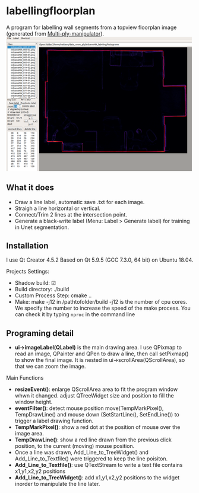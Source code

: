 # labellingfloorplan
A program for labelling wall segments from a topview floorplan image (generated from [Multi-ply-manipulator](https://github.com/nattaon/Multi-ply-manipulator)).
<a href="url"><img src="https://github.com/nattaon/labellingfloorplan/blob/master/labellingfloorplan_ss.png"  width="500" ></a>

## What it does
- Draw a line label, automatic save .txt for each image.
- Straigh a line horizontal or vertical.
- Connect/Trim 2 lines at the intersection point.
- Generate a black-write label (Menu: Label > Generate label) for training in Unet segmentation.

## Installation
I use Qt Creator 4.5.2 Based on Qt 5.9.5 (GCC 7.3.0, 64 bit) on Ubuntu 18.04.

Projects Settings:
- Shadow build: ☑
- Build directory: ./build
- Custom Process Step: cmake ..
- Make: make -j12 in /pathtofolder/build
-j12 is the number of cpu cores. We specify the number to increase the speed of the make process. You can check it by typing `nproc` in the command line

## Programing detail
- **ui->imageLabel(QLabel)** is the main drawing area. I use QPixmap to read an image, QPainter and QPen to draw a line, then call setPixmap() to show the final image. It is nested in ui->scrollArea(QScrollArea), so that we can zoom the image.

Main Functions
- **resizeEvent()**: enlarge QScrollArea area to fit the program window whwn it changed. adjust QTreeWidget size and position to fill the window height.
- **eventFilter()**: detect mouse position move(TempMarkPixel(), TempDrawLine() 
and mouse down (SetStartLine(), SetEndLine()) to trigger a label drawing function.
- **TempMarkPixel()**: show a red dot at the position of mouse over the image area.
- **TempDrawLine()**: show a red line drawn from the previous click position, to the current (moving) mouse position.
- Once a line was drawn, Add_Line_to_TreeWidget() and Add_Line_to_Textfile() were triggered to keep the line poisiton.
- **Add_Line_to_Textfile()**: use QTextStream to write a text file contains x1,y1,x2,y2 positions
- **Add_Line_to_TreeWidget()**: add x1,y1,x2,y2 positions to the widget inorder to manipulate the line later.

